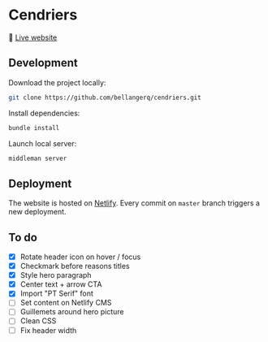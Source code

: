 # Cendriers

:rocket: [Live website](https://cendriers.netlify.com)

## Development

Download the project locally:

```sh
git clone https://github.com/bellangerq/cendriers.git
```

Install dependencies:
```sh
bundle install
```

Launch local server:
```sh
middleman server
```

## Deployment

The website is hosted on [Netlify](https://netlify.com). Every commit on `master` branch triggers a new deployment.


## To do

- [x] Rotate header icon on hover / focus
- [x] Checkmark before reasons titles
- [x] Style hero paragraph
- [x] Center text + arrow CTA
- [x] Import "PT Serif" font
- [ ] Set content on Netlify CMS
- [ ] Guillemets around hero picture
- [ ] Clean CSS
- [ ] Fix header width

